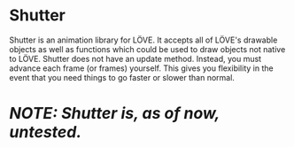 Shutter
=======
Shutter is an animation library for LÖVE. It accepts all of LÖVE's drawable objects as well as functions which could be used to draw objects not native to LÖVE. Shutter does not have an update method. Instead, you must advance each frame (or frames) yourself. This gives you flexibility in the event that you need things to go faster or slower than normal.

***NOTE: Shutter is, as of now, untested.***
============================================
